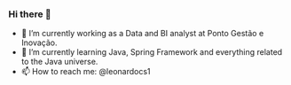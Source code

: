 ### Hi there 👋


- 🔭 I’m currently working as a Data and BI analyst at Ponto Gestão e Inovação. 
- 🌱 I’m currently learning Java, Spring Framework and everything related to the Java universe.
- 📫 How to reach me: @leonardocs1
